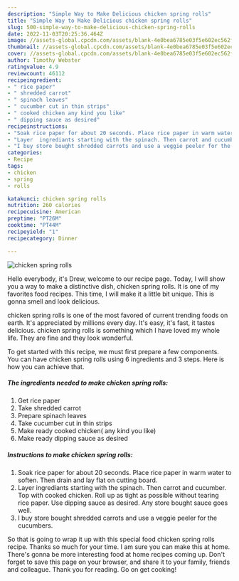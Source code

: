```yaml
---
description: "Simple Way to Make Delicious chicken spring rolls"
title: "Simple Way to Make Delicious chicken spring rolls"
slug: 500-simple-way-to-make-delicious-chicken-spring-rolls
date: 2022-11-03T20:25:36.464Z
image: //assets-global.cpcdn.com/assets/blank-4e0bea6785e03f5e602ec562f230caae08da540cada707380b4fe1bbebba43da.png
thumbnail: //assets-global.cpcdn.com/assets/blank-4e0bea6785e03f5e602ec562f230caae08da540cada707380b4fe1bbebba43da.png
cover: //assets-global.cpcdn.com/assets/blank-4e0bea6785e03f5e602ec562f230caae08da540cada707380b4fe1bbebba43da.png
author: Timothy Webster
ratingvalue: 4.9
reviewcount: 46112
recipeingredient:
- " rice paper"
- " shredded carrot"
- " spinach leaves"
- " cucumber cut in thin strips"
- " cooked chicken any kind you like"
- " dipping sauce as desired"
recipeinstructions:
- "Soak rice paper for about 20 seconds. Place rice paper in warm water to soften. Then drain and lay flat on cutting board."
- "Layer  ingrediants starting with the spinach. Then carrot and cucumber. Top with cooked chicken.  Roll up as tight as possible without tearing rice paper.  Use dipping sauce as desired.  Any store bought sauce goes well."
- "I buy store bought shredded carrots and use a veggie peeler for the cucumbers."
categories:
- Recipe
tags:
- chicken
- spring
- rolls

katakunci: chicken spring rolls 
nutrition: 260 calories
recipecuisine: American
preptime: "PT26M"
cooktime: "PT44M"
recipeyield: "1"
recipecategory: Dinner

---
```



![chicken spring rolls](//assets-global.cpcdn.com/assets/blank-4e0bea6785e03f5e602ec562f230caae08da540cada707380b4fe1bbebba43da.png)

Hello everybody, it's Drew, welcome to our recipe page. Today, I will show you a way to make a distinctive dish, chicken spring rolls. It is one of my favorites food recipes. This time, I will make it a little bit unique. This is gonna smell and look delicious.

chicken spring rolls is one of the most favored of current trending foods on earth. It's appreciated by millions every day. It's easy, it's fast, it tastes delicious. chicken spring rolls is something which I have loved my whole life. They are fine and they look wonderful.




To get started with this recipe, we must first prepare a few components. You can have chicken spring rolls using 6 ingredients and 3 steps. Here is how you can achieve that.

<!--inarticleads1-->

##### The ingredients needed to make chicken spring rolls:

1. Get  rice paper
1. Take  shredded carrot
1. Prepare  spinach leaves
1. Take  cucumber cut in thin strips
1. Make ready  cooked chicken( any kind you like)
1. Make ready  dipping sauce as desired




<!--inarticleads2-->

##### Instructions to make chicken spring rolls:

1. Soak rice paper for about 20 seconds. Place rice paper in warm water to soften. Then drain and lay flat on cutting board.
1. Layer  ingrediants starting with the spinach. Then carrot and cucumber. Top with cooked chicken.  Roll up as tight as possible without tearing rice paper.  Use dipping sauce as desired.  Any store bought sauce goes well.
1. I buy store bought shredded carrots and use a veggie peeler for the cucumbers.




So that is going to wrap it up with this special food chicken spring rolls recipe. Thanks so much for your time. I am sure you can make this at home. There's gonna be more interesting food at home recipes coming up. Don't forget to save this page on your browser, and share it to your family, friends and colleague. Thank you for reading. Go on get cooking!
